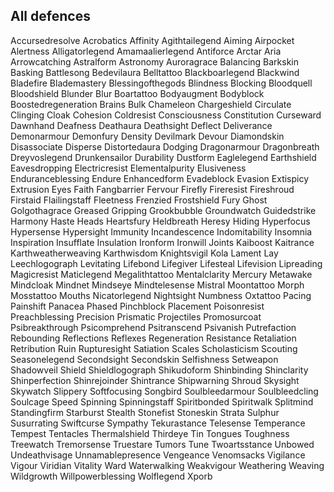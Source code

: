 All defences
------------------------------------------------
Accursedresolve
Acrobatics
Affinity
Agithtailegend
Aiming
Airpocket
Alertness
Alligatorlegend
Amamaalierlegend
Antiforce
Arctar
Aria
Arrowcatching
Astralform
Astronomy
Auroragrace
Balancing
Barkskin
Basking
Battlesong
Bedevilaura
Belltattoo
Blackboarlegend
Blackwind
Bladefire
Blademastery
Blessingofthegods
Blindness
Blocking
Bloodquell
Bloodshield
Blunder
Blur
Boartattoo
Bodyaugment
Bodyblock
Boostedregeneration
Brains
Bulk
Chameleon
Chargeshield
Circulate
Clinging
Cloak
Cohesion
Coldresist
Consciousness
Constitution
Curseward
Dawnhand
Deafness
Deathaura
Deathsight
Deflect
Deliverance
Demonarmour
Demonfury
Density
Devilmark
Devour
Diamondskin
Disassociate
Disperse
Distortedaura
Dodging
Dragonarmour
Dragonbreath
Dreyvoslegend
Drunkensailor
Durability
Dustform
Eaglelegend
Earthshield
Eavesdropping
Electricresist
Elementalpurity
Elusiveness
Enduranceblessing
Endure
Enhancedform
Evadeblock
Evasion
Extispicy
Extrusion
Eyes
Faith
Fangbarrier
Fervour
Firefly
Fireresist
Fireshroud
Firstaid
Flailingstaff
Fleetness
Frenzied
Frostshield
Fury
Ghost
Golgothagrace
Greased
Gripping
Grookbubble
Groundwatch
Guidedstrike
Harmony
Haste
Heads
Heartsfury
Heldbreath
Heresy
Hiding
Hyperfocus
Hypersense
Hypersight
Immunity
Incandescence
Indomitability
Insomnia
Inspiration
Insufflate
Insulation
Ironform
Ironwill
Joints
Kaiboost
Kaitrance
Karthweatherweaving
Karthwisdom
Knightsvigil
Kola
Lament
Lay
Leechlogograph
Levitating
Lifebond
Lifegiver
Lifesteal
Lifevision
Lipreading
Magicresist
Maticlegend
Megalithtattoo
Mentalclarity
Mercury
Metawake
Mindcloak
Mindnet
Mindseye
Mindtelesense
Mistral
Moontattoo
Morph
Mosstattoo
Mouths
Nicatorlegend
Nightsight
Numbness
Oxtattoo
Pacing
Painshift
Panacea
Phased
Pinchblock
Placement
Poisonresist
Preachblessing
Precision
Prismatic
Projectiles
Promosurcoat
Psibreakthrough
Psicomprehend
Psitranscend
Psivanish
Putrefaction
Rebounding
Reflections
Reflexes
Regeneration
Resistance
Retaliation
Retribution
Ruin
Rupturesight
Satiation
Scales
Scholasticism
Scouting
Seasonelegend
Secondsight
Secondskin
Selfishness
Setweapon
Shadowveil
Shield
Shieldlogograph
Shikudoform
Shinbinding
Shinclarity
Shinperfection
Shinrejoinder
Shintrance
Shipwarning
Shroud
Skysight
Skywatch
Slippery
Softfocusing
Songbird
Soulbleedarmour
Soulbleedcling
Soulcage
Speed
Spinning
Spinningstaff
Spiritbonded
Spiritwalk
Splitmind
Standingfirm
Starburst
Stealth
Stonefist
Stoneskin
Strata
Sulphur
Susurrating
Swiftcurse
Sympathy
Tekurastance
Telesense
Temperance
Tempest
Tentacles
Thermalshield
Thirdeye
Tin
Tongues
Toughness
Treewatch
Tremorsense
Truestare
Tumors
Tune
Twoartsstance
Unbowed
Undeathvisage
Unnamablepresence
Vengeance
Venomsacks
Vigilance
Vigour
Viridian
Vitality
Ward
Waterwalking
Weakvigour
Weathering
Weaving
Wildgrowth
Willpowerblessing
Wolflegend
Xporb
